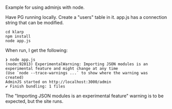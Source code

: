 Example for using adminjs with node.

Have PG running locally. Create a "users" table in it. app.js has a connection string that can be modified.

```
cd klarp
npm install
node app.js
```

When run, I get the following:

```
❯ node app.js
(node:92013) ExperimentalWarning: Importing JSON modules is an experimental feature and might change at any time
(Use `node --trace-warnings ...` to show where the warning was created)
AdminJS started on http://localhost:3000/admin
✔ Finish bundling: 1 files
```

The "Importing JSON modules is an experimental feature" warning is to be expected, but the site runs.
